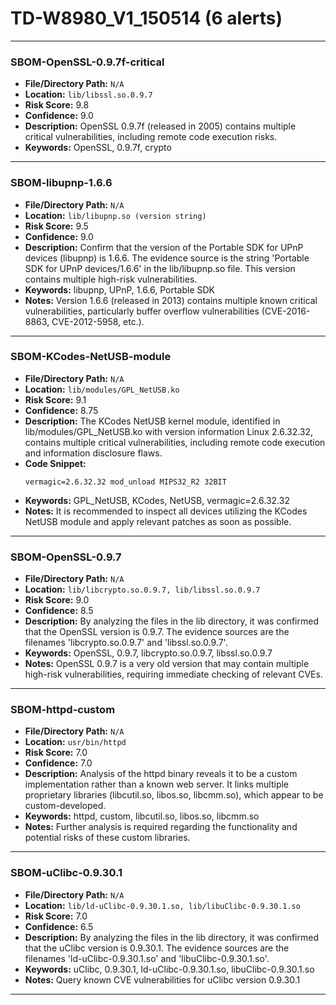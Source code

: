 # TD-W8980_V1_150514 (6 alerts)

---

### SBOM-OpenSSL-0.9.7f-critical

- **File/Directory Path:** `N/A`
- **Location:** `lib/libssl.so.0.9.7`
- **Risk Score:** 9.8
- **Confidence:** 9.0
- **Description:** OpenSSL 0.9.7f (released in 2005) contains multiple critical vulnerabilities, including remote code execution risks.
- **Keywords:** OpenSSL, 0.9.7f, crypto

---
### SBOM-libupnp-1.6.6

- **File/Directory Path:** `N/A`
- **Location:** `lib/libupnp.so (version string)`
- **Risk Score:** 9.5
- **Confidence:** 9.0
- **Description:** Confirm that the version of the Portable SDK for UPnP devices (libupnp) is 1.6.6. The evidence source is the string 'Portable SDK for UPnP devices/1.6.6' in the lib/libupnp.so file. This version contains multiple high-risk vulnerabilities.
- **Keywords:** libupnp, UPnP, 1.6.6, Portable SDK
- **Notes:** Version 1.6.6 (released in 2013) contains multiple known critical vulnerabilities, particularly buffer overflow vulnerabilities (CVE-2016-8863, CVE-2012-5958, etc.).

---
### SBOM-KCodes-NetUSB-module

- **File/Directory Path:** `N/A`
- **Location:** `lib/modules/GPL_NetUSB.ko`
- **Risk Score:** 9.1
- **Confidence:** 8.75
- **Description:** The KCodes NetUSB kernel module, identified in lib/modules/GPL_NetUSB.ko with version information Linux 2.6.32.32, contains multiple critical vulnerabilities, including remote code execution and information disclosure flaws.
- **Code Snippet:**
  ```
  vermagic=2.6.32.32 mod_unload MIPS32_R2 32BIT
  ```
- **Keywords:** GPL_NetUSB, KCodes, NetUSB, vermagic=2.6.32.32
- **Notes:** It is recommended to inspect all devices utilizing the KCodes NetUSB module and apply relevant patches as soon as possible.

---
### SBOM-OpenSSL-0.9.7

- **File/Directory Path:** `N/A`
- **Location:** `lib/libcrypto.so.0.9.7, lib/libssl.so.0.9.7`
- **Risk Score:** 9.0
- **Confidence:** 8.5
- **Description:** By analyzing the files in the lib directory, it was confirmed that the OpenSSL version is 0.9.7. The evidence sources are the filenames 'libcrypto.so.0.9.7' and 'libssl.so.0.9.7'.
- **Keywords:** OpenSSL, 0.9.7, libcrypto.so.0.9.7, libssl.so.0.9.7
- **Notes:** OpenSSL 0.9.7 is a very old version that may contain multiple high-risk vulnerabilities, requiring immediate checking of relevant CVEs.

---
### SBOM-httpd-custom

- **File/Directory Path:** `N/A`
- **Location:** `usr/bin/httpd`
- **Risk Score:** 7.0
- **Confidence:** 7.0
- **Description:** Analysis of the httpd binary reveals it to be a custom implementation rather than a known web server. It links multiple proprietary libraries (libcutil.so, libos.so, libcmm.so), which appear to be custom-developed.
- **Keywords:** httpd, custom, libcutil.so, libos.so, libcmm.so
- **Notes:** Further analysis is required regarding the functionality and potential risks of these custom libraries.

---
### SBOM-uClibc-0.9.30.1

- **File/Directory Path:** `N/A`
- **Location:** `lib/ld-uClibc-0.9.30.1.so, lib/libuClibc-0.9.30.1.so`
- **Risk Score:** 7.0
- **Confidence:** 6.5
- **Description:** By analyzing the files in the lib directory, it was confirmed that the uClibc version is 0.9.30.1. The evidence sources are the filenames 'ld-uClibc-0.9.30.1.so' and 'libuClibc-0.9.30.1.so'.
- **Keywords:** uClibc, 0.9.30.1, ld-uClibc-0.9.30.1.so, libuClibc-0.9.30.1.so
- **Notes:** Query known CVE vulnerabilities for uClibc version 0.9.30.1

---
